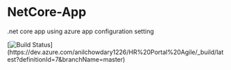 # NetCore-App
.net core app using azure app configuration setting


[![Build Status](https://dev.azure.com/anilchowdary1226/HR%20Portal%20Agile/_apis/build/status%2FHR%20Portal%20Agile-ASP.NET%20Core%20(.NET%20Framework)-CI?branchName=master)](https://dev.azure.com/anilchowdary1226/HR%20Portal%20Agile/_build/latest?definitionId=7&branchName=master)
